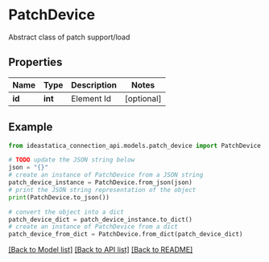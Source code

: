 # PatchDevice

Abstract class of patch support/load

## Properties

Name | Type | Description | Notes
------------ | ------------- | ------------- | -------------
**id** | **int** | Element Id | [optional] 

## Example

```python
from ideastatica_connection_api.models.patch_device import PatchDevice

# TODO update the JSON string below
json = "{}"
# create an instance of PatchDevice from a JSON string
patch_device_instance = PatchDevice.from_json(json)
# print the JSON string representation of the object
print(PatchDevice.to_json())

# convert the object into a dict
patch_device_dict = patch_device_instance.to_dict()
# create an instance of PatchDevice from a dict
patch_device_from_dict = PatchDevice.from_dict(patch_device_dict)
```
[[Back to Model list]](../README.md#documentation-for-models) [[Back to API list]](../README.md#documentation-for-api-endpoints) [[Back to README]](../README.md)


